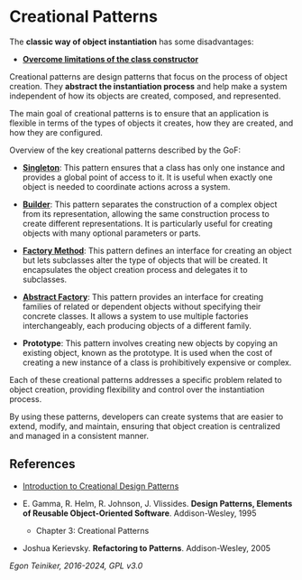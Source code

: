 # Creational Patterns

The **classic way of object instantiation** has some disadvantages:

* [**Overcome limitations of the class constructor**](ReplaceConstructorWithCreationMethod)


Creational patterns are design patterns that focus on the process of 
object creation. They **abstract the instantiation process** and help 
make a system independent of how its objects are created, composed, 
and represented. 

The main goal of creational patterns is to ensure that an application 
is flexible in terms of the types of objects it creates, how they are 
created, and how they are configured.

Overview of the key creational patterns described by the GoF:

* [**Singleton**](singleton/README.md): 
  This pattern ensures that a class has only one instance and provides a global 
  point of access to it. It is useful when exactly one object is needed to 
  coordinate actions across a system.

* [**Builder**](builder/README.md): 
  This pattern separates the construction of a complex object from its 
  representation, allowing the same construction process to create different
  representations. 
  It is particularly useful for creating objects with many optional parameters 
  or parts.

* [**Factory Method**](factory-method/README.md): 
  This pattern defines an interface for creating an object but lets subclasses 
  alter the type of objects that will be created. It encapsulates the object 
  creation process and delegates it to subclasses.

* [**Abstract Factory**](abstract-factory/README.md): 
  This pattern provides an interface for creating families of related or dependent 
  objects without specifying their concrete classes. It allows a system to use 
  multiple factories interchangeably, each producing objects of a different family.

* **Prototype**: 
  This pattern involves creating new objects by copying an existing object, 
  known as the prototype. It is used when the cost of creating a new instance 
  of a class is prohibitively expensive or complex.

Each of these creational patterns addresses a specific problem related to 
object creation, providing flexibility and control over the instantiation 
process. 

By using these patterns, developers can create systems that are easier to extend, 
modify, and maintain, ensuring that object creation is centralized and managed 
in a consistent manner.

## References
* [Introduction to Creational Design Patterns](https://www.baeldung.com/creational-design-patterns)

* E. Gamma, R. Helm, R. Johnson, J. Vlissides. **Design Patterns, Elements of Reusable Object-Oriented Software**. Addison-Wesley, 1995
  * Chapter 3: Creational Patterns 

* Joshua Kerievsky. **Refactoring to Patterns**. Addison-Wesley, 2005

*Egon Teiniker, 2016-2024, GPL v3.0*
